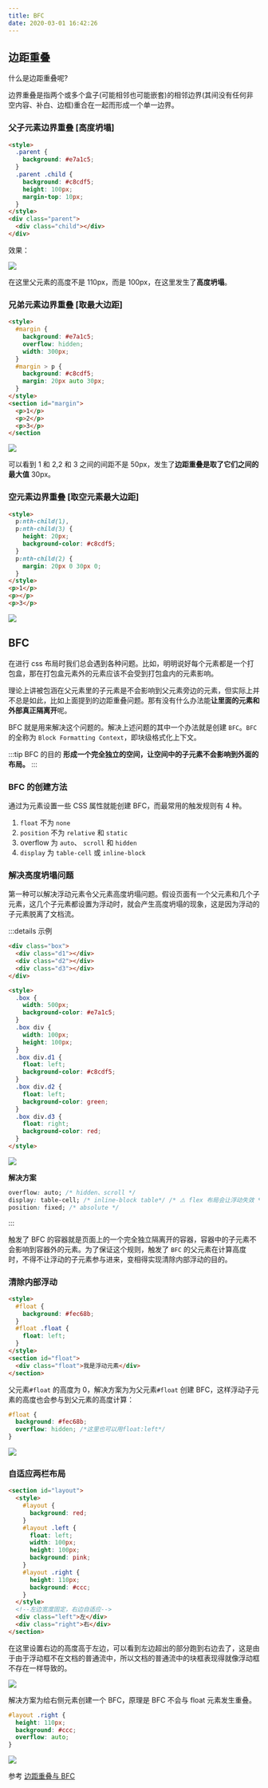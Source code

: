 ```yaml
---
title: BFC
date: 2020-03-01 16:42:26
---
```


## 边距重叠

什么是边距重叠呢?

边界重叠是指两个或多个盒子(可能相邻也可能嵌套)的相邻边界(其间没有任何非空内容、补白、边框)重合在一起而形成一个单一边界。

### 父子元素边界重叠 [高度坍塌]

```html {8}
<style>
  .parent {
    background: #e7a1c5;
  }
  .parent .child {
    background: #c8cdf5;
    height: 100px;
    margin-top: 10px;
  }
</style>
<div class="parent">
  <div class="child"></div>
</div>
```

效果：

![](../../assets/css/bfc/bfc1.png)

在这里父元素的高度不是 110px，而是 100px，在这里发生了**高度坍塌**。

### 兄弟元素边界重叠 [取最大边距]

```html
<style>
  #margin {
    background: #e7a1c5;
    overflow: hidden;
    width: 300px;
  }
  #margin > p {
    background: #c8cdf5;
    margin: 20px auto 30px;
  }
</style>
<section id="margin">
  <p>1</p>
  <p>2</p>
  <p>3</p>
</section
```

![](../../assets/css/bfc/bfc2.png)

可以看到 1 和 2,2 和 3 之间的间距不是 50px，发生了**边距重叠是取了它们之间的最大值** 30px。

### 空元素边界重叠 [取空元素最大边距]

```html {8}
<style>
  p:nth-child(1),
  p:nth-child(3) {
    height: 20px;
    background-color: #c8cdf5;
  }
  p:nth-child(2) {
    margin: 20px 0 30px 0;
  }
</style>
<p>1</p>
<p></p>
<p>3</p>
```

![](../../assets/css/bfc/bfc3.png)

## BFC

在进行 css 布局时我们总会遇到各种问题。比如，明明说好每个元素都是一个打包盒，那在打包盒元素外的元素应该不会受到打包盒内的元素影响。

理论上讲被包涵在父元素里的子元素是不会影响到父元素旁边的元素，但实际上并不总是如此，比如上面提到的边距重叠问题。那有没有什么办法能**让里面的元素和外部真正隔离开**呢。

BFC 就是用来解决这个问题的。解决上述问题的其中一个办法就是创建 `BFC`。`BFC` 的全称为 `Block Formatting Context`，即块级格式化上下文。

:::tip BFC 的目的
**形成一个完全独立的空间，让空间中的子元素不会影响到外面的布局。**
:::

### BFC 的创建方法

通过为元素设置一些 CSS 属性就能创建 BFC，而最常用的触发规则有 4 种。

1. `float` 不为 `none`
2. `position` 不为 `relative` 和 `static`
3. overflow 为 `auto`、 `scroll` 和 `hidden`
4. `display` 为 `table-cell` 或 `inline-block`

### 解决高度坍塌问题

第一种可以解决浮动元素令父元素高度坍塌问题。假设页面有一个父元素和几个子元素，这几个子元素都设置为浮动时，就会产生高度坍塌的现象，这是因为浮动的子元素脱离了文档流。

:::details 示例

```html
<div class="box">
  <div class="d1"></div>
  <div class="d2"></div>
  <div class="d3"></div>
</div>

<style>
  .box {
    width: 500px;
    background-color: #e7a1c5;
  }
  .box div {
    width: 100px;
    height: 100px;
  }
  .box div.d1 {
    float: left;
    background-color: #c8cdf5;
  }
  .box div.d2 {
    float: left;
    background-color: green;
  }
  .box div.d3 {
    float: right;
    background-color: red;
  }
</style>
```

![](../../assets/css/bfc/float2.png)

**解决方案**

```css
overflow: auto; /* hidden、scroll */
display: table-cell; /* inline-block table*/ /* ⚠️ flex 布局会让浮动失效 */
position: fixed; /* absolute */
```

:::

触发了 BFC 的容器就是页面上的一个完全独立隔离开的容器，容器中的子元素不会影响到容器外的元素。为了保证这个规则，触发了 `BFC` 的父元素在计算高度时，不得不让浮动的子元素参与进来，变相得实现清除内部浮动的目的。

### 清除内部浮动

```html
<style>
  #float {
    background: #fec68b;
  }
  #float .float {
    float: left;
  }
</style>
<section id="float">
  <div class="float">我是浮动元素</div>
</section>
```

父元素`#float` 的高度为 0，解决方案为为父元素`#float` 创建 BFC，这样浮动子元素的高度也会参与到父元素的高度计算：

```css
#float {
  background: #fec68b;
  overflow: hidden; /*这里也可以用float:left*/
}
```

![](https://user-gold-cdn.xitu.io/2019/3/11/1696b9ae93ffa9fd?w=568&h=32&f=png&s=1710)

### 自适应两栏布局

```html
<section id="layout">
  <style>
    #layout {
      background: red;
    }
    #layout .left {
      float: left;
      width: 100px;
      height: 100px;
      background: pink;
    }
    #layout .right {
      height: 110px;
      background: #ccc;
    }
  </style>
  <!--左边宽度固定，右边自适应-->
  <div class="left">左</div>
  <div class="right">右</div>
</section>
```

在这里设置右边的高度高于左边，可以看到左边超出的部分跑到右边去了，这是由于由于浮动框不在文档的普通流中，所以文档的普通流中的块框表现得就像浮动框不存在一样导致的。

![](https://user-gold-cdn.xitu.io/2019/3/11/1696b9aea81c65df?w=578&h=119&f=png&s=1211)

解决方案为给右侧元素创建一个 BFC，原理是 BFC 不会与 float 元素发生重叠。

```css
#layout .right {
  height: 110px;
  background: #ccc;
  overflow: auto;
}
```

![](https://user-gold-cdn.xitu.io/2019/3/11/1696b9ae95507f27?w=581&h=119&f=png&s=1197)

参考 [边距重叠与 BFC](https://segmentfault.com/a/1190000012265930)
